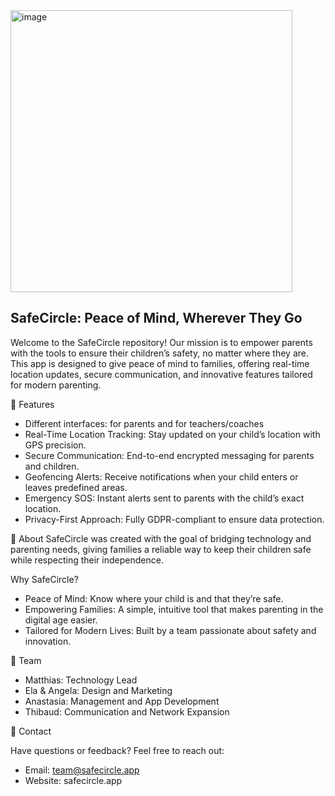 <img width="451" alt="image" src="https://github.com/user-attachments/assets/fe55da68-cdac-49d3-8df0-0f906ec826d7" />

SafeCircle: Peace of Mind, Wherever They Go
------------------------------
Welcome to the SafeCircle repository! Our mission is to empower parents with the tools to ensure their children’s safety, no matter where they are. This app is designed to give peace of mind to families, offering real-time location updates, secure communication, and innovative features tailored for modern parenting.

🚀 Features
- Different interfaces: for parents and for teachers/coaches
- Real-Time Location Tracking: Stay updated on your child’s location with GPS precision.
- Secure Communication: End-to-end encrypted messaging for parents and children.
- Geofencing Alerts: Receive notifications when your child enters or leaves predefined areas.
- Emergency SOS: Instant alerts sent to parents with the child’s exact location.
- Privacy-First Approach: Fully GDPR-compliant to ensure data protection.

📖 About
SafeCircle was created with the goal of bridging technology and parenting needs, giving families a reliable way to keep their children safe while respecting their independence.

Why SafeCircle?
- Peace of Mind: Know where your child is and that they’re safe.
- Empowering Families: A simple, intuitive tool that makes parenting in the digital age easier.
- Tailored for Modern Lives: Built by a team passionate about safety and innovation.

👥 Team
- Matthias: Technology Lead
- Ela & Angela: Design and Marketing
- Anastasia: Management and App Development
- Thibaud: Communication and Network Expansion

📩 Contact

Have questions or feedback? Feel free to reach out:
- Email: team@safecircle.app
- Website: safecircle.app

